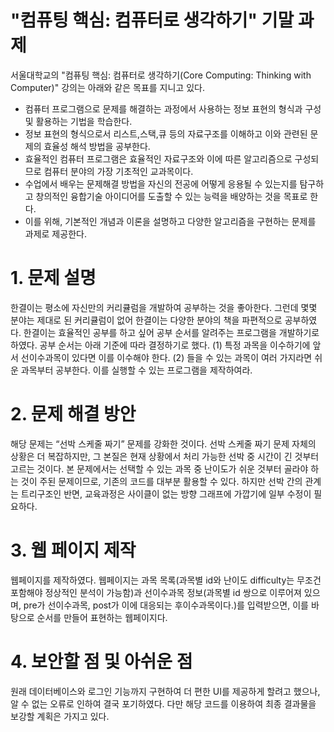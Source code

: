# "컴퓨팅 핵심: 컴퓨터로 생각하기" 기말 과제
서울대학교의 "컴퓨팅 핵심: 컴퓨터로 생각하기(Core Computing: Thinking with Computer)" 강의는 아래와 같은 목표를 지니고 있다.
- 컴퓨터 프로그램으로 문제를 해결하는 과정에서 사용하는 정보 표현의 형식과 구성 및 활용하는 기법을 학습한다.
- 정보 표현의 형식으로서 리스트,스택,큐 등의 자료구조를 이해하고 이와 관련된 문제의 효율성 해석 방법을 공부한다.
- 효율적인 컴퓨터 프로그램은 효율적인 자료구조와 이에 따른 알고리즘으로 구성되므로 컴퓨터 분야의 가장 기초적인 교과목이다. 
- 수업에서 배우는 문제해결 방법을 자신의 전공에 어떻게 응용될 수 있는지를 탐구하고 창의적인 융합기술 아이디어를 도출할 수 있는 능력을 배양하는 것을 목표로 한다.
- 이를 위해, 기본적인 개념과 이론을 설명하고 다양한 알고리즘을 구현하는 문제를 과제로 제공한다. 

# 1. 문제 설명
한결이는 평소에 자신만의 커리큘럼을 개발하여 공부하는 것을 좋아한다. 그런데 몇몇 분야는 제대로 된 커리큘럼이 없어 한결이는 다양한 분야의 책을 파편적으로 공부하였다. 한결이는 효율적인 공부를 하고 싶어 공부 순서를 알려주는 프로그램을 개발하기로 하였다. 공부 순서는 아래 기준에 따라 결정하기로 했다.
(1) 특정 과목을 이수하기에 앞서 선이수과목이 있다면 이를 이수해야 한다.
(2) 들을 수 있는 과목이 여러 가지라면 쉬운 과목부터 공부한다.
이를 실행할 수 있는 프로그램을 제작하여라.

# 2. 문제 해결 방안
해당 문제는 “선박 스케줄 짜기” 문제를 강화한 것이다. 선박 스케줄 짜기 문제 자체의 상황은 더 복잡하지만, 그 본질은 현재 상황에서 처리 가능한 선박 중 시간이 긴 것부터 고르는 것이다. 본 문제에서는 선택할 수 있는 과목 중 난이도가 쉬운 것부터 골라야 하는 것이 주된 문제이므로, 기존의 코드를 대부분 활용할 수 있다. 하지만 선박 간의 관계는 트리구조인 반면, 교육과정은 사이클이 없는 방향 그래프에 가깝기에 일부 수정이 필요하다.

# 3. 웹 페이지 제작
웹페이지를 제작하였다. 웹페이지는 과목 목록(과목별 id와 난이도 difficulty는 무조건 포함해야 정상적인 분석이 가능함)과 선이수과목 정보(과목별 id 쌍으로 이루어져 있으며, pre가 선이수과목, post가 이에 대응되는 후이수과목이다.)를 입력받으면, 이를 바탕으로 순서를 만들어 표현하는 웹페이지다.

# 4. 보안할 점 및 아쉬운 점
원래 데이터베이스와 로그인 기능까지 구현하여 더 편한 UI를 제공하게 할려고 했으나, 알 수 없는 오류로 인하여 결국 포기하였다. 다만 해당 코드를 이용하여 최종 결과물을 보강할 계획은 가지고 있다.
